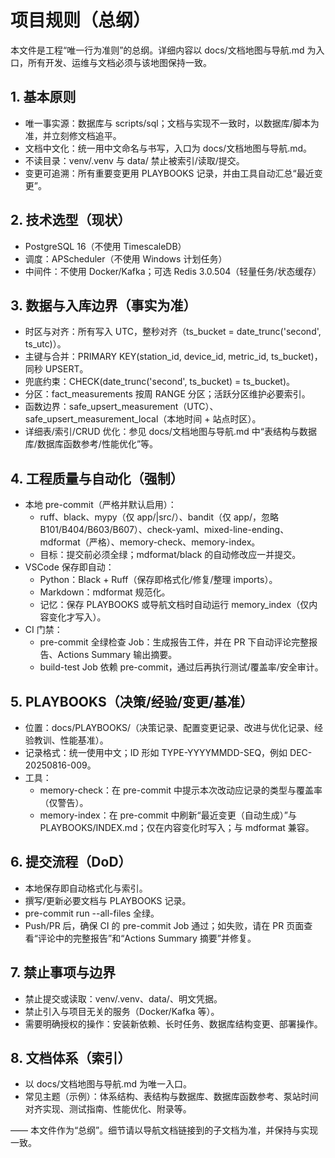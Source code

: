 # 项目规则（总纲）

本文件是工程“唯一行为准则”的总纲。详细内容以 docs/文档地图与导航.md 为入口，所有开发、运维与文档必须与该地图保持一致。

## 1. 基本原则

- 唯一事实源：数据库与 scripts/sql；文档与实现不一致时，以数据库/脚本为准，并立刻修文档追平。
- 文档中文化：统一用中文命名与书写，入口为 docs/文档地图与导航.md。
- 不读目录：venv/.venv 与 data/ 禁止被索引/读取/提交。
- 变更可追溯：所有重要变更用 PLAYBOOKS 记录，并由工具自动汇总“最近变更”。

## 2. 技术选型（现状）

- PostgreSQL 16（不使用 TimescaleDB）
- 调度：APScheduler（不使用 Windows 计划任务）
- 中间件：不使用 Docker/Kafka；可选 Redis 3.0.504（轻量任务/状态缓存）

## 3. 数据与入库边界（事实为准）

- 时区与对齐：所有写入 UTC，整秒对齐（ts_bucket = date_trunc('second', ts_utc)）。
- 主键与合并：PRIMARY KEY(station_id, device_id, metric_id, ts_bucket)，同秒 UPSERT。
- 兜底约束：CHECK(date_trunc('second', ts_bucket) = ts_bucket)。
- 分区：fact_measurements 按周 RANGE 分区；活跃分区维护必要索引。
- 函数边界：safe_upsert_measurement（UTC）、safe_upsert_measurement_local（本地时间 + 站点时区）。
- 详细表/索引/CRUD 优化：参见 docs/文档地图与导航.md 中“表结构与数据库/数据库函数参考/性能优化”等。

## 4. 工程质量与自动化（强制）

- 本地 pre-commit（严格并默认启用）：
  - ruff、black、mypy（仅 app/|src/）、bandit（仅 app/，忽略 B101/B404/B603/B607）、check-yaml、mixed-line-ending、mdformat（严格）、memory-check、memory-index。
  - 目标：提交前必须全绿；mdformat/black 的自动修改应一并提交。
- VSCode 保存即自动：
  - Python：Black + Ruff（保存即格式化/修复/整理 imports）。
  - Markdown：mdformat 规范化。
  - 记忆：保存 PLAYBOOKS 或导航文档时自动运行 memory_index（仅内容变化才写入）。
- CI 门禁：
  - pre-commit 全绿检查 Job：生成报告工件，并在 PR 下自动评论完整报告、Actions Summary 输出摘要。
  - build-test Job 依赖 pre-commit，通过后再执行测试/覆盖率/安全审计。

## 5. PLAYBOOKS（决策/经验/变更/基准）

- 位置：docs/PLAYBOOKS/（决策记录、配置变更记录、改进与优化记录、经验教训、性能基准）。
- 记录格式：统一使用中文；ID 形如 TYPE-YYYYMMDD-SEQ，例如 DEC-20250816-009。
- 工具：
  - memory-check：在 pre-commit 中提示本次改动应记录的类型与覆盖率（仅警告）。
  - memory-index：在 pre-commit 中刷新“最近变更（自动生成）”与 PLAYBOOKS/INDEX.md；仅在内容变化时写入；与 mdformat 兼容。

## 6. 提交流程（DoD）

- 本地保存即自动格式化与索引。
- 撰写/更新必要文档与 PLAYBOOKS 记录。
- pre-commit run --all-files 全绿。
- Push/PR 后，确保 CI 的 pre-commit Job 通过；如失败，请在 PR 页面查看“评论中的完整报告”和“Actions Summary 摘要”并修复。

## 7. 禁止事项与边界

- 禁止提交或读取：venv/.venv、data/、明文凭据。
- 禁止引入与项目无关的服务（Docker/Kafka 等）。
- 需要明确授权的操作：安装新依赖、长时任务、数据库结构变更、部署操作。

## 8. 文档体系（索引）

- 以 docs/文档地图与导航.md 为唯一入口。
- 常见主题（示例）：体系结构、表结构与数据库、数据库函数参考、泵站时间对齐实现、测试指南、性能优化、附录等。

—— 本文件作为“总纲”。细节请以导航文档链接到的子文档为准，并保持与实现一致。

